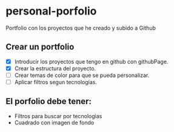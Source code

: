 # personal-porfolio
Portfolio con los proyectos que he creado y subido a Github

## Crear un portfolio
- [x] Introducir los proyectos que tengo en github con githubPage.
- [x] Crear la estructura del proyecto.
- [ ] Crear temas de color para que se pueda personalizar.
- [ ] Aplicar filtros segun tecnologías.

## El porfolio debe tener:
 - Filtros para buscar por tecnologias
 - Cuadrado con imagen de fondo
